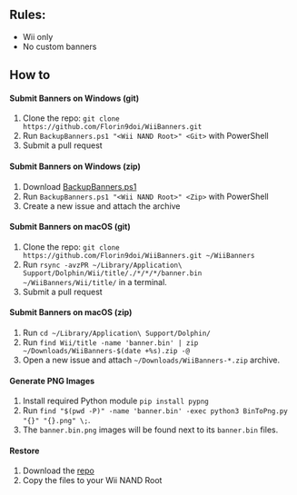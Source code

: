 ## Rules:
* Wii only
* No custom banners

## How to

#### Submit Banners on Windows (git)
1. Clone the repo: `git clone https://github.com/Florin9doi/WiiBanners.git`
2. Run `BackupBanners.ps1 "<Wii NAND Root>" <Git>` with PowerShell
3. Submit a pull request

#### Submit Banners on Windows (zip)
1. Download [BackupBanners.ps1](https://github.com/Florin9doi/WiiBanners/raw/master/BackupBanners.ps1)
2. Run `BackupBanners.ps1 "<Wii NAND Root>" <Zip>` with PowerShell
3. Create a new issue and attach the archive

#### Submit Banners on macOS (git)
1. Clone the repo: `git clone https://github.com/Florin9doi/WiiBanners.git ~/WiiBanners`
2. Run `rsync -avzPR ~/Library/Application\ Support/Dolphin/Wii/title/./*/*/*/banner.bin ~/WiiBanners/Wii/title/` in a terminal.
3. Submit a pull request

#### Submit Banners on macOS (zip)
1. Run `cd ~/Library/Application\ Support/Dolphin/`
2. Run `find Wii/title -name 'banner.bin' | zip ~/Downloads/WiiBanners-$(date +%s).zip -@`
3. Open a new issue and attach `~/Downloads/WiiBanners-*.zip` archive.

#### Generate PNG Images
1. Install required Python module `pip install pypng`
2. Run `find "$(pwd -P)" -name 'banner.bin' -exec python3 BinToPng.py "{}" "{}.png" \;`.
3. The `banner.bin.png` images will be found next to its `banner.bin` files.

#### Restore
1. Download the [repo](https://github.com/Florin9doi/WiiBanners/zipball/master)
2. Copy the files to your Wii NAND Root
